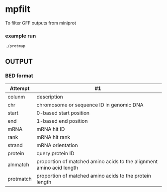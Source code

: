 # mpfilt
To filter GFF outputs from miniprot

### example run
```
./protmap 
```

## OUTPUT
### BED format
Attempt | #1
----------- | -----------
colunm | description
chr | chromosome or sequence ID in genomic DNA
start | 0-based start position
end | 1-based end position
mRNA | mRNA hit ID
rank | mRNA hit rank
strand | mRNA orientation
protein | query protein ID
alnmatch | proportion of matched amino acids to the alignment amino acid length
protmatch | proportion of matched amino acids to the protein length


